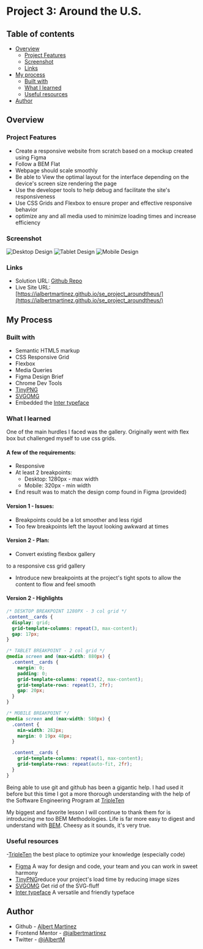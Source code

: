# Project 3: Around the U.S.

## Table of contents

- [Overview](#overview)
  - [Project Features](#project-features)
  - [Screenshot](#screenshot)
  - [Links](#links)
- [My process](#my-process)
  - [Built with](#built-with)
  - [What I learned](#what-i-learned)
  - [Useful resources](#useful-resources)
- [Author](#author)

## Overview

### Project Features

- Create a responsive website from scratch based on a mockup created using Figma
- Follow a BEM Flat
- Webpage should scale smoothly
- Be able to View the optimal layout for the interface depending on the device's screen size rendering the page
- Use the developer tools to help debug and facilitate the site's responsiveness
- Use CSS Grids and Flexbox to ensure proper and effective responsive behavior
- optimize any and all media used to minimize loading times and increase efficiency

### Screenshot

![Desktop Design](./images/desktop-screenshot_1280.png)
![Tablet Design](./images/tablet-screenshot_880.png)
![Mobile Design](./images/mobile-screenshot_320.png)

### Links

- Solution URL: [Github Repo](https://github.com/ialbertmartinez/se_project_aroundtheu)
- Live Site URL: [https://ialbertmartinez.github.io/se_project_aroundtheus/](https://ialbertmartinez.github.io/se_project_aroundtheus/)

## My Process

### Built with

- Semantic HTML5 markup
- CSS Responsive Grid
- Flexbox
- Media Queries
- Figma Design Brief
- Chrome Dev Tools
- [TinyPNG](https://tinypng.com/)
- [SVGOMG](https://jakearchibald.github.io/svgomg/)
- Embedded the [Inter typeface](https://rsms.me/inter/)

### What I learned

One of the main hurdles I faced was the gallery. Originally went with flex box but challenged myself to use css grids.

#### A few of the requirements:

- Responsive
- At least 2 breakpoints:
  - Desktop: 1280px - max width
  - Mobile: 320px - min width
- End result was to match the design comp found in Figma (provided)

#### Version 1 - Issues:

- Breakpoints could be a lot smoother and less rigid
- Too few breakpoints left the layout looking awkward at times

#### Version 2 - Plan:

- Convert existing flexbox gallery

to a responsive css grid gallery

- Introduce new breakpoints at the project's tight spots to allow the content to flow and feel smooth

#### Version 2 - Highlights

```css
/* DESKTOP BREAKPOINT 1280PX - 3 col grid */
.content__cards {
  display: grid;
  grid-template-columns: repeat(3, max-content);
  gap: 17px;
}

/* TABLET BREAKPOINT - 2 col grid */
@media screen and (max-width: 880px) {
  .content__cards {
    margin: 0;
    padding: 0;
    grid-template-columns: repeat(2, max-content);
    grid-template-rows: repeat(3, 2fr);
    gap: 20px;
  }
}

/* MOBILE BREAKPOINT */
@media screen and (max-width: 580px) {
  .content {
    min-width: 282px;
    margin: 0 19px 48px;
  }

  .content__cards {
    grid-template-columns: repeat(1, max-content);
    grid-template-rows: repeat(auto-fit, 2fr);
  }
}
```

Being able to use git and github has been a gigantic help. I had used it before but this time I got a more thorough understanding with the help of the Software Engineering Program at [TripleTen](https://tripleten.com)

My biggest and favorite lesson I will continue to thank them for is introducing me too BEM Methodologies. Life is far more easy to digest and understand with [BEM](https://getbem.com/). Cheesy as it sounds, it's very true.

### Useful resources

-[TripleTen](https://tripleten.com) the best place to optimize your knowledge (especially code)

- [Figma](https://www.figma.com/) A way for design and code, your team and you can work in sweet harmony
- [TinyPNG](https://tinypng.com/)reduce your project's load time by reducing image sizes
- [SVGOMG](https://jakearchibald.github.io/svgomg/) Get rid of the SVG-fluff
- [Inter typeface](https://rsms.me/inter/) A versatile and friendly typeface

## Author

- Github - [Albert Martinez](https://github.com/ialbertmartinez)
- Frontend Mentor - [@ialbertmartinez](https://www.frontendmentor.io/profile/ialbertmartinez)
- Twitter - [@iAlbertM](https://www.twitter.com/ialbertm)

